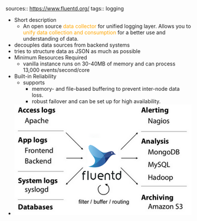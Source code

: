 sources:: https://www.fluentd.org/
tags:: logging

- Short description
	- An open source <span style="color: orange">data collector</span> for unified logging layer. Allows you to <span style="color: orange">unify data collection and consumption</span> for a better use and understanding of data.
- decouples data sources from backend systems
- tries to structure data as JSON as much as possible
- Minimum Resources Required
	- vanilla instance runs on 30-40MB of memory and can process 13,000 events/second/core
- Built-in Reliability
	- supports
		- memory- and file-based buffering to prevent inter-node data loss.
		- robust failover and can be set up for high availability.
- ![image.png](../assets/image_1652383979233_0.png)